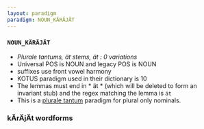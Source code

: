 ```yaml
---
layout: paradigm
paradigm: NOUN_KÄRÄJÄT
---
```

### ` NOUN_KÄRÄJÄT `

* _Plurale tantums, ät stems, ät : 0 variations_
* Universal POS is NOUN and legacy POS is NOUN
* suffixes use front vowel harmony
* KOTUS paradigm used in their dictionary is 10
* The lemmas must end in * ät * (which will be deleted to form an invariant stub) and the regex matching the lemma is ` ät `
* This is a [plurale tantum](https://en.wikipedia.org/wiki/Plurale_tantum) paradigm for plural only nominals.

### kÄrÄjÄt wordforms


